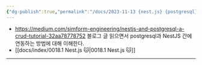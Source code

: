 ```yaml
---
{"dg-publish":true,"permalink":"/docs/2023-11-13 {nest.js} {postgresql}/","title":"2023-11-13 {nest.js} {postgresql}"}
---
```


- <https://medium.com/simform-engineering/nestjs-and-postgresql-a-crud-tutorial-32aa78778752> 블로그 글 읽으면서 postgresql과 NestJS 간에 연동하는 방법에 대해 이해한다.
- [[docs/index/0018.1 Nest.js 🐱\|0018.1 Nest.js 🐱]]
___


